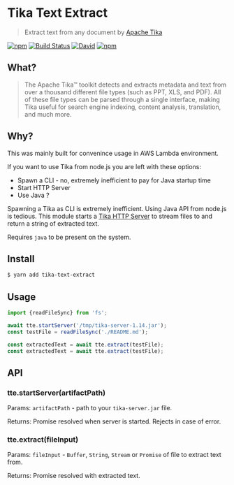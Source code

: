 # Tika Text Extract

> Extract text from any document by [Apache Tika](https://tika.apache.org/)

[![npm](https://img.shields.io/npm/v/tika-text-extract.svg)](https://www.npmjs.com/package/tika-text-extract)
[![Build Status](https://travis-ci.org/vladgolubev/tika-text-extract.svg?branch=master)](https://travis-ci.org/vladgolubev/tika-text-extract)
[![David](https://img.shields.io/david/vladgolubev/tika-text-extract.svg)](https://github.com/vladgolubev/tika-text-extract)
[![npm](https://img.shields.io/npm/dm/tika-text-extract.svg)](https://github.com/vladgolubev/tika-text-extract)

## What?

> The Apache Tika™ toolkit detects and extracts metadata and text from over a thousand
> different file types (such as PPT, XLS, and PDF). All of these file types can be parsed
> through a single interface, making Tika useful for search engine indexing,
> content analysis, translation, and much more.

## Why?

This was mainly built for convenince usage in AWS Lambda environment.

If you want to use Tika from node.js you are left with these options:
* Spawn a CLI - no, extremely inefficient to pay for Java startup time
* Start HTTP Server
* Use Java ?

Spawning a Tika as CLI is extremely inefficient.
Using Java API from node.js is tedious.
This module starts a [Tika HTTP Server](https://wiki.apache.org/tika/TikaJAXRS) to stream files to
and return a string of extracted text.

Requires `java` to be present on the system.

## Install

```bash
$ yarn add tika-text-extract
```

## Usage

```javascript
import {readFileSync} from 'fs';

await tte.startServer('/tmp/tika-server-1.14.jar');
const testFile = readFileSync('./README.md');

const extractedText = await tte.extract(testFile);
const extractedText = await tte.extract(testFile);
```

## API

### tte.startServer(artifactPath)

Params: `artifactPath` - path to your `tika-server.jar` file.

Returns: Promise resolved when server is started. Rejects in case of error.

### tte.extract(fileInput)

Params: `fileInput` - `Buffer`, `String`, `Stream` or `Promise` of file to extract text from.

Returns: Promise resolved with extracted text.
